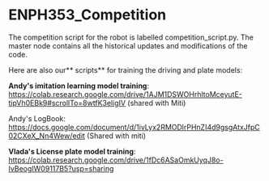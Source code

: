 # ENPH353_Competition

The competition script for the robot is labelled competition_script.py.  The master node contains all the historical updates and modifications of the code. 

Here are also our** scripts** for training the driving and plate models:

**Andy's imitation learning model training**:  https://colab.research.google.com/drive/1AJM1DSWOHrhltoMceyutE-tipVh0EBk9#scrollTo=8wtfK3eligIV
(shared with Miti)

Andy's LogBook: https://docs.google.com/document/d/1ivLyx2RMODlrPHnZI4d9gsgAtxJfpC02CXeX_Nn4Wew/edit
(Shared with miti)


**Vlada's License plate model training**: https://colab.research.google.com/drive/1fDc6ASaOmkUyqJ8o-IvBeogIW09117B5?usp=sharing 
